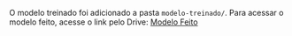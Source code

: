 O modelo treinado foi adicionado a pasta ```modelo-treinado/```.
Para acessar o modelo feito, acesse o link pelo Drive: [Modelo Feito](https://drive.google.com/drive/folders/1CksnXiVug8ml8LvAiKH_Tw8TEWj44A1v?usp=sharing)
